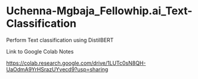 # Uchenna-Mgbaja_Fellowhip.ai_Text-Classification
Perform Text classification using DistilBERT 

Link to Google Colab Notes

https://colab.research.google.com/drive/1LUTc0sN8QH-UaOdmA9YrHSrazUYvecd9?usp=sharing
